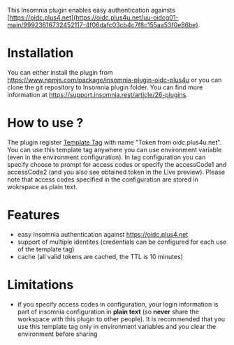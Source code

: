 This Insomnia plugin enables easy authentication againsts [https://oidc.plus4.net](https://oidc.plus4u.net/uu-oidcg01-main/99923616732452117-4f06dafc03cb4c7f8c155aa53f0e86be). 

# Installation

You can either install the plugin from <https://www.npmjs.com/package/insomnia-plugin-oidc-plus4u> or you can clone the git repository to Insomnia plugin folder. You can find more information at <https://support.insomnia.rest/article/26-plugins>.

# How to use ? 

The plugin register [Template Tag](https://support.insomnia.rest/article/40-template-tags) with name "Token from oidc.plus4u.net". You can use this template tag anywhere you can use environment variable (even in the environment configuration). In tag configuration you can specify choose to prompt for access codes or specify the accessCode1 and accessCode2 (and you also see obtained token in the Live preview). Please note that access codes specified in the configuration are stored in wokrspace as plain text.

# Features

- easy Insomnia authentication against <https://oidc.plus4.net>
- support of multiple identites (credentials can be configured for each use of the template tag)
- cache (all valid tokens are cached, the TTL is 10 minutes)

# Limitations

- if you specify access codes in configuration, your login information is part of insomnia configuration in **plain text** (so **never** share the workspace with this plugin to other people). It is recommended that you use this template tag only in environment variables and you clear the environment before sharing